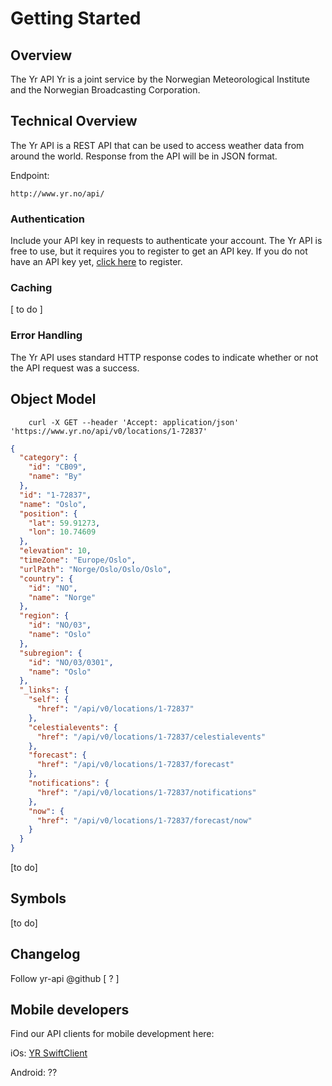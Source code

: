 # Getting Started

## Overview

The Yr API Yr is a joint service by the Norwegian Meteorological Institute and the Norwegian Broadcasting Corporation.

## Technical Overview

The Yr API is a REST API that can be used to access weather data from around the world.
Response from the API will be in JSON format.

Endpoint:

```
http://www.yr.no/api/
```

### Authentication

Include your API key in requests to authenticate your account. The Yr API is free to use, but it requires you to register to get an API key.
If you do not have an API key yet, [click here](https://api.yr.no/) to register.

### Caching

[ to do ]

### Error Handling

The Yr API uses standard HTTP response codes to indicate whether or not the API request was a success.

## Object Model

```curl
    curl -X GET --header 'Accept: application/json' 'https://www.yr.no/api/v0/locations/1-72837'
```

```json
{
  "category": {
    "id": "CB09",
    "name": "By"
  },
  "id": "1-72837",
  "name": "Oslo",
  "position": {
    "lat": 59.91273,
    "lon": 10.74609
  },
  "elevation": 10,
  "timeZone": "Europe/Oslo",
  "urlPath": "Norge/Oslo/Oslo/Oslo",
  "country": {
    "id": "NO",
    "name": "Norge"
  },
  "region": {
    "id": "NO/03",
    "name": "Oslo"
  },
  "subregion": {
    "id": "NO/03/0301",
    "name": "Oslo"
  },
  "_links": {
    "self": {
      "href": "/api/v0/locations/1-72837"
    },
    "celestialevents": {
      "href": "/api/v0/locations/1-72837/celestialevents"
    },
    "forecast": {
      "href": "/api/v0/locations/1-72837/forecast"
    },
    "notifications": {
      "href": "/api/v0/locations/1-72837/notifications"
    },
    "now": {
      "href": "/api/v0/locations/1-72837/forecast/now"
    }
  }
}
```

[to do]

## Symbols

[to do]

## Changelog

Follow yr-api @github [ ? ]

## Mobile developers

Find our API clients for mobile development here:

iOs: [YR SwiftClient](https://github.com/YR/yr-swiftclient)

Android: ??
